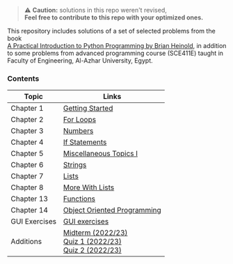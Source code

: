 > :warning: **Caution:** solutions in this repo weren't revised,  
**Feel free to contribute to this repo with your optimized ones.**

This repository includes solutions of a set of selected problems from the book   
[A Practical Introduction to Python Programming by Brian Heinold](https://www.brianheinold.net/python/A_Practical_Introduction_to_Python_Programming_Heinold.pdf), in addition to some problems from advanced programming course (SCE411E) taught in Faculty of Engineering, Al-Azhar University, Egypt.

### Contents
| Topic         | Links                                                                                                           |
|---------------|-----------------------------------------------------------------------------------------------------------------|
| Chapter 1     | [Getting Started](Chapter_1_Getting_Started)                                                                    |
| Chapter 2     | [For Loops](Chapter_2_For_Loops)                                                                                |
| Chapter 3     | [Numbers](Chapter_3_Numbers)                                                                                    |
| Chapter 4     | [If Statements](Chapter_4_if_statements)                                                                        |
| Chapter 5     | [Miscellaneous Topics I](Chapter_5_Miscellaneous_Topics_I)                                                      |
| Chapter 6     | [Strings](Chapter_6_Strings)                                                                                    |
| Chapter 7     | [Lists](Chapter_7_Lists)                                                                                        |
| Chapter 8     | [More With Lists](Chapter_8_More_With_Lists)                                                                    |
| Chapter 13    | [Functions](Chapter_13_Functions)                                                                               |
| Chapter 14    | [Object Oriented Programming](Chapter_14_Object_Oriented_Programming)                                           |
| GUI Exercises | [GUI exercises](GUI_exercises)                                                                                  |
| Additions     | [Midterm (2022/23)](Midterm.py)<br/>       [Quiz 1 (2022/23)](quiz_1.py)<br/>     [Quiz 2 (2022/23)](quiz_2.py) |
